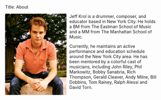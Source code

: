 Title: About

<img style="margin-right: 10px; float: left; width: 40%;" src="/images/selfie1.jpg">

Jeff Krol is a drummer, composer, and educator based in New York City.  He holds a BM from The Eastman School of Music and a MM from The Manhattan School of Music.

Currently, he maintains an active performance and education schedule around the New York City area. He has been mentored by a colorful cast of musicians, including John Riley, Phil Markowitz, Bobby Sanabria, Rich Thompson, Gerald Cleaver, Andy Milne, Bill Dobbins, Tom Rainey, Ralph Alessi and David Torn.
